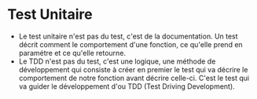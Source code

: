 # Test Unitaire

* Le test unitaire n'est pas du test, c'est de la documentation. Un test décrit comment le comportement d'une fonction, ce qu'elle prend en paramétre et ce qu'elle retourne.
* Le TDD n'est pas du test, c'est une logique, une méthode de développement qui consiste à créer en premier le test qui va décrire le comportement de notre fonction avant décrire celle-ci. C'est le test qui va guider le développement d'ou TDD (Test Driving Development). 